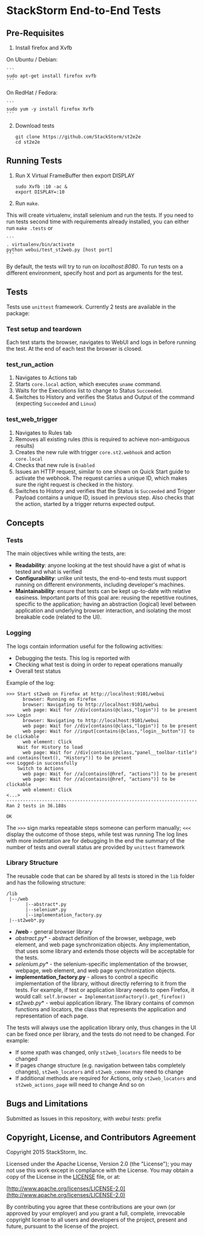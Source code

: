 # StackStorm End-to-End Tests

## Pre-Requisites

1. Install firefox and Xvfb

On Ubuntu / Debian:

    ```
    sudo apt-get install firefox xvfb
    ```
    
On RedHat / Fedora:

    ```
    sudo yum -y install firefox Xvfb
    ```

2. Download tests

    ```
    git clone https://github.com/StackStorm/st2e2e
    cd st2e2e
    ```

## Running Tests

1. Run X Virtual FrameBuffer then export DISPLAY

    ```
    sudo Xvfb :10 -ac &
    export DISPLAY=:10
    ```

2. Run `make`.

  This will create virtualenv, install selenium and run the tests. If you need to run tests second time with requirements already installed, you can either run `make .tests` or

    ```
    . virtualenv/bin/activate
    python webui/test_st2web.py [host port]
    ```

By default, the tests will try to run on _localhost:8080_. To run tests on a different environment, specify host and port as arguments for the test.

## Tests

Tests use ``unittest`` framework. Currently 2 tests are available in the package:

### Test setup and teardown

Each test starts the browser, navigates to WebUI and logs in before running the test.
At the end of each test the browser is closed.

### test_run_action

1. Navigates to Actions tab
2. Starts ``core.local`` action, which executes ``uname`` command.
3. Waits for the Executions list to change to Status ``Succeeded``.
4. Switches to History and verifies the Status and Output of the command (expecting ``Succeeded`` and ``Linux``)

### test_web_trigger

1. Navigates to Rules tab
2. Removes all existing rules (this is required to achieve non-ambiguous results)
3. Creates the new rule with trigger ``core.st2.webhook`` and action ``core.local``
2. Checks that new rule is ``Enabled``
3. Issues an HTTP request, similar to one shown on Quick Start guide to activate the webhook. The request carries a unique ID, which makes sure the right request is checked in the history.
4. Switches to History and verifies that the Status is ``Succeeded`` and Trigger Payload contains a unique ID, issued in previous step. Also checks that the action, started  by a trigger returns expected output.

## Concepts

### Tests

The main objectives while writing the tests, are:

* **Readability**: anyone looking at the test should have a gist of what is tested and what is verified
* **Configurability**: unlike unit tests, the end-to-end tests must support running on different environments, including developer's machines.
* **Maintainability**: ensure that tests can be kept up-to-date with relative easiness. Important parts of this goal are: reusing the repetitive routines, specific to the application; having an abstraction (logical) level between application and underlying browser interaction, and isolating the most breakable code (related to the UI).

### Logging

The logs contain information useful for the following activities:

* Debugging the tests. This log is reported with
* Checking what test is doing in order to repeat operations manually
* Overall test status

Example of the log:

    >>> Start st2web on Firefox at http://localhost:9101/webui
          browser: Running on Firefox
          browser: Navigating to http://localhost:9101/webui
          web page: Wait for //div[contains(@class,"login")] to be present
    >>> Login
          browser: Navigating to http://localhost:9101/webui
          web page: Wait for //div[contains(@class,"login")] to be present
          web page: Wait for //input[contains(@class,"login__button")] to be clickable
          web element: Click
        Wait for History to load
          web page: Wait for //div[contains(@class,"panel__toolbar-title") and contains(text(), "History")] to be present
    <<< Logged-in successfully
        Switch to Actions
          web page: Wait for //a[contains(@href, "actions")] to be present
          web page: Wait for //a[contains(@href, "actions")] to be clickable
          web element: Click
    <...>
    ----------------------------------------------------------------------
    Ran 2 tests in 36.188s

    OK

The ``>>>`` sign marks repeatable steps someone can perform manually; ``<<<`` display the outcome of those steps, while test was running
The log lines with more indentation are for debugging
In the end the summary of the number of tests and overall status are provided by ``unittest`` framework

### Library Structure

The reusable code that can be shared by all tests is stored in the ``lib`` folder and has the following structure:

    /lib
     |--/web
           |--abstract*.py
           |--selenium*.py
           |--implementation_factory.py
     |--st2web*.py

* **/web** - general browser library
* **abstract*.py** - abstract definition of the browser, webpage, web element, and web page synchronization objects. Any implementation, that uses some library and extends those objects will be acceptable for the tests.
* **selenium*.py** - the selenium-specific implementation of the browser, webpage, web element, and web page synchronization objects.
* **implementation_factory.py** - allows to control a specific implementation of the library, without directly referring to it from the tests. For example, if test or application library needs to open Firefox, it would call:
    ``self.browser = ImplementationFactory().get_firefox()``
* **st2web*.py** - webui application library. The library contains of common functions and locators, the class that represents the application and representation of each page.

The tests will always use the application library only, thus changes in the UI can be fixed once per library, and the tests do not need to be changed. For example:

* If some xpath was changed, only ``st2web_locators`` file needs to be changed
* If pages change structure (e.g. navigation between tabs completely changes), ``st2web_locators`` and ``st2web_common`` may need to change
* If additional methods are required for Actions, only ``st2web_locators`` and ``st2web_actions_page`` will need to change
And so on

## Bugs and Limitations

Submitted as Issues in this repository, with _webui tests:_ prefix

## Copyright, License, and Contributors Agreement

Copyright 2015 StackStorm, Inc.

Licensed under the Apache License, Version 2.0 (the "License"); you may not use this work except in compliance with the License. You may obtain a copy of the License in the [LICENSE](LICENSE) file, or at:

[http://www.apache.org/licenses/LICENSE-2.0](http://www.apache.org/licenses/LICENSE-2.0)

By contributing you agree that these contributions are your own (or approved by your employer) and you grant a full, complete, irrevocable copyright license to all users and developers of the project, present and future, pursuant to the license of the project.
